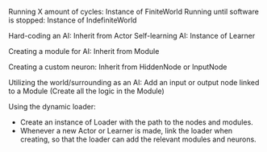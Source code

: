 Running X amount of cycles: Instance of FiniteWorld
Running until software is stopped: Instance of IndefiniteWorld

Hard-coding an AI: Inherit from Actor
Self-learning AI: Instance of Learner

Creating a module for AI: Inherit from Module

Creating a custom neuron: Inherit from HiddenNode or InputNode


Utilizing the world/surrounding as an AI: Add an input or output node linked to a Module (Create all the logic in the Module)


Using the dynamic loader:
- Create an instance of Loader with the path to the nodes and modules. 
- Whenever a new Actor or Learner is made, link the loader when creating, so that the loader can add the relevant modules and neurons. 